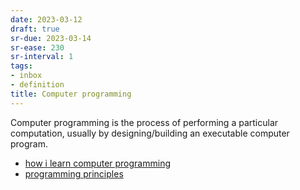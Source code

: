 ```yaml
---
date: 2023-03-12
draft: true
sr-due: 2023-03-14
sr-ease: 230
sr-interval: 1
tags:
- inbox
- definition
title: Computer programming
---
```


Computer programming is the process of performing a particular computation,
usually by designing/building an executable computer program.


- [how i learn computer programming](./how%20i%20learn%20computer%20programming.md)
- [programming principles](./programming%20principles.md)